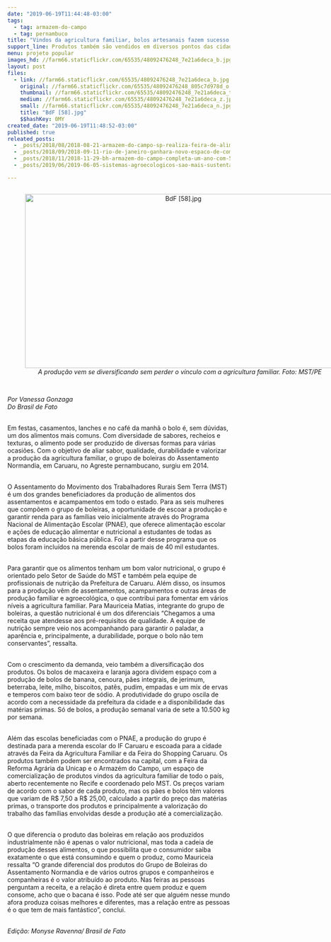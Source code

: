 ```yaml
---
date: "2019-06-19T11:44:48-03:00"
tags:
  - tag: armazem-do-campo
  - tag: pernambuco
title: "Vindos da agricultura familiar, bolos artesanais fazem sucesso no Armazém do Campo"
support_line: Produtos também são vendidos em diversos pontos das cidades de Caruaru e Recife
menu: projeto popular
images_hd: //farm66.staticflickr.com/65535/48092476248_7e21a6deca_b.jpg
layout: post
files:
  - link: //farm66.staticflickr.com/65535/48092476248_7e21a6deca_b.jpg
    original: //farm66.staticflickr.com/65535/48092476248_805c7d978d_o.jpg
    thumbnail: //farm66.staticflickr.com/65535/48092476248_7e21a6deca_t.jpg
    medium: //farm66.staticflickr.com/65535/48092476248_7e21a6deca_z.jpg
    small: //farm66.staticflickr.com/65535/48092476248_7e21a6deca_n.jpg
    title: "BdF [58].jpg"
    $$hashKey: 0MY
created_date: "2019-06-19T11:48:52-03:00"
published: true
releated_posts:
  - _posts/2018/08/2018-08-21-armazem-do-campo-sp-realiza-feira-de-alimentos-organicos-a-preco-de-custo.md
  - _posts/2018/09/2018-09-11-rio-de-janeiro-ganhara-novo-espaco-de-comercializacao-de-produtos-da-reforma-agraria.md
  - _posts/2018/11/2018-11-29-bh-armazem-do-campo-completa-um-ano-com-50-mil-produtos-comercializados.md
  - _posts/2019/06/2019-06-05-sistemas-agroecologicos-sao-mais-sustentaveis-afirma-pesquisa.md

---
```

<div style="text-align:center">
<figure class="image" style="display:inline-block"><img alt="BdF [58].jpg" height="394" src="//farm66.staticflickr.com/65535/48092476248_7e21a6deca_b.jpg" width="700" />
<figcaption><em>A produ&ccedil;&atilde;o vem se diversificando sem perder o v&iacute;nculo com a agricultura familiar. Foto: MST/PE</em></figcaption>
</figure>
</div>

<p><br />
<em>Por Vanessa Gonzaga<br />
Do Brasil de Fato&nbsp;</em><br />
&nbsp;</p>

<p>Em festas, casamentos, lanches e no caf&eacute; da manh&atilde; o bolo &eacute;, sem d&uacute;vidas, um dos alimentos mais comuns. Com diversidade de sabores, recheios e texturas, o alimento pode ser produzido de diversas formas para v&aacute;rias ocasi&otilde;es. Com o objetivo de aliar sabor, qualidade, durabilidade e valorizar a produ&ccedil;&atilde;o da agricultura familiar, o grupo de boleiras do Assentamento Normandia, em Caruaru, no Agreste pernambucano, surgiu em 2014.<br />
&nbsp;</p>

<p>O Assentamento do Movimento dos Trabalhadores Rurais Sem Terra (MST) &eacute; um dos grandes beneficiadores da produ&ccedil;&atilde;o de alimentos dos assentamentos e acampamentos em todo o estado. Para as seis mulheres que comp&otilde;em o grupo de boleiras, a oportunidade de escoar a produ&ccedil;&atilde;o e garantir renda para as fam&iacute;lias veio inicialmente atrav&eacute;s do Programa Nacional de Alimenta&ccedil;&atilde;o Escolar (PNAE), que oferece alimenta&ccedil;&atilde;o escolar e a&ccedil;&otilde;es de educa&ccedil;&atilde;o alimentar e nutricional a estudantes de todas as etapas da educa&ccedil;&atilde;o b&aacute;sica p&uacute;blica. Foi a partir desse programa que os bolos foram inclu&iacute;dos na merenda escolar de mais de 40 mil estudantes.<br />
&nbsp;</p>

<p>Para garantir que os alimentos tenham um bom valor nutricional, o grupo &eacute; orientado pelo Setor de Sa&uacute;de do MST e tamb&eacute;m pela equipe de profissionais de nutri&ccedil;&atilde;o da Prefeitura de Caruaru. Al&eacute;m disso, os insumos para a produ&ccedil;&atilde;o v&ecirc;m de assentamentos, acampamentos e outras &aacute;reas de produ&ccedil;&atilde;o familiar e agroecol&oacute;gica, o que contribui para fomentar em v&aacute;rios n&iacute;veis a agricultura familiar. Para Mauriceia Matias, integrante do grupo de boleiras, a quest&atilde;o nutricional &eacute; um dos diferenciais &ldquo;Chegamos a uma receita que atendesse aos pr&eacute;-requisitos de qualidade. A equipe de nutri&ccedil;&atilde;o sempre veio nos acompanhando para garantir o paladar, a apar&ecirc;ncia e, principalmente, a durabilidade, porque o bolo n&atilde;o tem conservantes&rdquo;, ressalta.<br />
&nbsp;</p>

<p>Com o crescimento da demanda, veio tamb&eacute;m a diversifica&ccedil;&atilde;o dos produtos. Os bolos de macaxeira e laranja agora dividem espa&ccedil;o com a produ&ccedil;&atilde;o de bolos de banana, cenoura, p&atilde;es integrais, de jerimum, beterraba, leite, milho, biscoitos, pat&ecirc;s, pudim, empadas e um mix de ervas e temperos com baixo teor de s&oacute;dio. A produtividade do grupo oscila de acordo com a necessidade da prefeitura da cidade e a disponibilidade das mat&eacute;rias primas. S&oacute; de bolos, a produ&ccedil;&atilde;o semanal varia de sete a 10.500 kg por semana.<br />
&nbsp;</p>

<p>Al&eacute;m das escolas beneficiadas com o PNAE, a produ&ccedil;&atilde;o do grupo &eacute; destinada para a merenda escolar do IF Caruaru e escoada para a cidade atrav&eacute;s da Feira da Agricultura Familiar e da Feira do Shopping Caruaru. Os produtos tamb&eacute;m podem ser encontrados na capital, com a Feira da Reforma Agr&aacute;ria da Unicap e o Armaz&eacute;m do Campo, um espa&ccedil;o de comercializa&ccedil;&atilde;o de produtos vindos da agricultura familiar de todo o pa&iacute;s, aberto recentemente no Recife e coordenado pelo MST. Os pre&ccedil;os variam de acordo com o sabor de cada produto, mas os p&atilde;es e bolos t&ecirc;m valores que variam de R$ 7,50 a R$ 25,00, calculado a partir do pre&ccedil;o das mat&eacute;rias primas, o transporte dos produtos e principalmente a valoriza&ccedil;&atilde;o do trabalho das fam&iacute;lias envolvidas desde a produ&ccedil;&atilde;o at&eacute; a comercializa&ccedil;&atilde;o.<br />
&nbsp;</p>

<p>O que diferencia o produto das boleiras em rela&ccedil;&atilde;o aos produzidos industrialmente n&atilde;o &eacute; apenas o valor nutricional, mas toda a cadeia de produ&ccedil;&atilde;o desses alimentos, o que possibilita que o consumidor saiba exatamente o que est&aacute; consumindo e quem o produz, como Mauriceia ressalta &ldquo;O grande diferencial dos produtos do Grupo de Boleiras do Assentamento Normandia e de v&aacute;rios outros grupos e companheiros e companheiras &eacute; o valor atribu&iacute;do ao produto. Nas feiras as pessoas perguntam a receita, e a rela&ccedil;&atilde;o &eacute; direta entre quem produz e quem consome, acho que o bacana &eacute; isso. Pode at&eacute; ser que algu&eacute;m nesse mundo afora produza coisas melhores e diferentes, mas a rela&ccedil;&atilde;o entre as pessoas &eacute; o que tem de mais fant&aacute;stico&rdquo;, conclui.<br />
&nbsp;</p>

<p><em>Edi&ccedil;&atilde;o: Monyse Ravenna/ Brasil de Fato</em></p>

